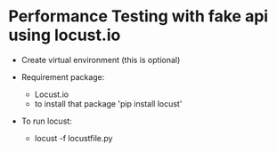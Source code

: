 # Performance Testing with fake api using locust.io

- Create virtual environment (this is optional)

- Requirement package:
    - Locust.io 
    - to install that package 'pip install locust'

- To run locust:
    - locust -f locustfile.py